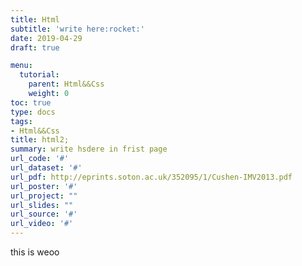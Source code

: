 ```yaml
---
title: Html
subtitle: 'write here:rocket:' 
date: 2019-04-29
draft: true

menu:
  tutorial:
    parent: Html&&Css
    weight: 0
toc: true
type: docs
tags:
- Html&&Css
title: html2;
summary: write hsdere in frist page
url_code: '#'
url_dataset: '#'
url_pdf: http://eprints.soton.ac.uk/352095/1/Cushen-IMV2013.pdf
url_poster: '#'
url_project: ""
url_slides: ""
url_source: '#'
url_video: '#'
---
```


  
  this is weoo